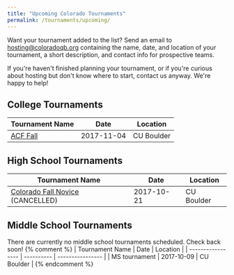 ```yaml
---
title: "Upcoming Colorado Tournaments"
permalink: /tournaments/upcoming/
---
```


Want your tournament added to the list? Send an email to
<hosting@coloradoqb.org> containing the name, date, and location of
your tournament, a short description, and contact info for prospective
teams.

If you're haven't finished planning your tournament, or if you're curious about
hosting but don't know where to start, contact us anyway. We're happy to help!

## College Tournaments

| Tournament Name   | Date       | Location         |
| ----------------- | ---------- | ---------------- |
| [ACF Fall](http://www.hsquizbowl.org/forums/viewtopic.php?f=8&t=20295) | 2017-11-04 | CU Boulder |

## High School Tournaments

| Tournament Name   | Date       | Location         |
| ----------------- | ---------- | ---------------- |
| [Colorado Fall Novice](http://www.hsquizbowl.org/forums/viewtopic.php?f=1&t=20412) (CANCELLED)| 2017-10-21 | CU Boulder |

## Middle School Tournaments

There are currently no middle school tournaments scheduled. Check back soon!
{% comment %}
| Tournament Name   | Date       | Location         |
| ----------------- | ---------- | ---------------- |
| MS tournament     | 2017-10-09 | CU Boulder       |
{% endcomment %}
